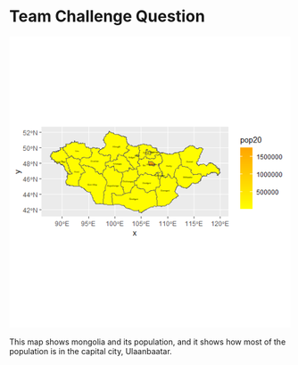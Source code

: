 # Team Challenge Question

![](mon.jpeg)

This map shows mongolia and its population, and it shows how most of the population is in the capital city, Ulaanbaatar.
